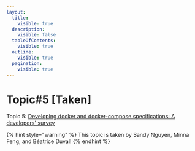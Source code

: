 ```yaml
---
layout:
  title:
    visible: true
  description:
    visible: false
  tableOfContents:
    visible: true
  outline:
    visible: true
  pagination:
    visible: true
---
```


# Topic#5 \[Taken]

Topic 5: [Developing docker and docker-compose specifications: A developers' survey](https://ieeexplore.ieee.org/abstract/document/9658534/)

{% hint style="warning" %}
This topic is taken by Sandy Nguyen, Minna Feng, and Béatrice Duval!
{% endhint %}

